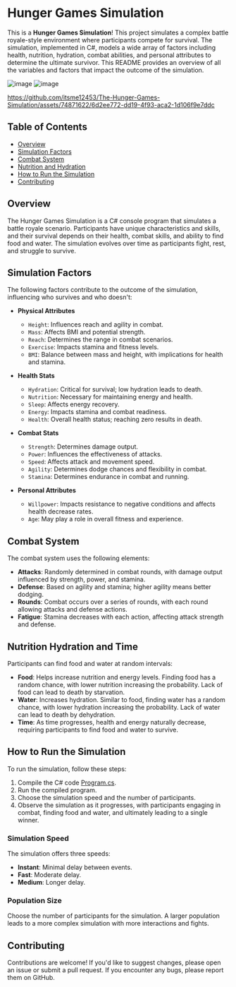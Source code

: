 # Hunger Games Simulation

This is a **Hunger Games Simulation**! This project simulates a complex battle royale-style environment where participants compete for survival. The simulation, implemented in C#, models a wide array of factors including health, nutrition, hydration, combat abilities, and personal attributes to determine the ultimate survivor. This README provides an overview of all the variables and factors that impact the outcome of the simulation.

![image](https://github.com/itsme12453/The-Hunger-Games-Simulation/assets/74871622/93f9b76b-1ef0-4d52-92dc-5d0346b4fe9c)
![image](https://github.com/itsme12453/The-Hunger-Games-Simulation/assets/74871622/b111e07f-bcf2-4277-aae2-83ac4f210486)



https://github.com/itsme12453/The-Hunger-Games-Simulation/assets/74871622/6d2ee772-dd19-4f93-aca2-1d106f9e7ddc



## Table of Contents
- [Overview](#overview)
- [Simulation Factors](#simulation-factors)
- [Combat System](#combat-system)
- [Nutrition and Hydration](#nutrition-hydration-and-time)
- [How to Run the Simulation](#how-to-run-the-simulation)
- [Contributing](#contributing)

## Overview
The Hunger Games Simulation is a C# console program that simulates a battle royale scenario. Participants have unique characteristics and skills, and their survival depends on their health, combat skills, and ability to find food and water. The simulation evolves over time as participants fight, rest, and struggle to survive.

## Simulation Factors
The following factors contribute to the outcome of the simulation, influencing who survives and who doesn't:

- **Physical Attributes**
  - `Height`: Influences reach and agility in combat.
  - `Mass`: Affects BMI and potential strength.
  - `Reach`: Determines the range in combat scenarios.
  - `Exercise`: Impacts stamina and fitness levels.
  - `BMI`: Balance between mass and height, with implications for health and stamina.

- **Health Stats**
  - `Hydration`: Critical for survival; low hydration leads to death.
  - `Nutrition`: Necessary for maintaining energy and health.
  - `Sleep`: Affects energy recovery.
  - `Energy`: Impacts stamina and combat readiness.
  - `Health`: Overall health status; reaching zero results in death.

- **Combat Stats**
  - `Strength`: Determines damage output.
  - `Power`: Influences the effectiveness of attacks.
  - `Speed`: Affects attack and movement speed.
  - `Agility`: Determines dodge chances and flexibility in combat.
  - `Stamina`: Determines endurance in combat and running.

- **Personal Attributes**
  - `Willpower`: Impacts resistance to negative conditions and affects health decrease rates.
  - `Age`: May play a role in overall fitness and experience.

## Combat System
The combat system uses the following elements:

- **Attacks**: Randomly determined in combat rounds, with damage output influenced by strength, power, and stamina.
- **Defense**: Based on agility and stamina; higher agility means better dodging.
- **Rounds**: Combat occurs over a series of rounds, with each round allowing attacks and defense actions.
- **Fatigue**: Stamina decreases with each action, affecting attack strength and defense.


## Nutrition Hydration and Time
Participants can find food and water at random intervals:

- **Food**: Helps increase nutrition and energy levels. Finding food has a random chance, with lower nutrition increasing the probability. Lack of food can lead to death by starvation.
- **Water**: Increases hydration. Similar to food, finding water has a random chance, with lower hydration increasing the probability. Lack of water can lead to death by dehydration.
- **Time**: As time progresses, health and energy naturally decrease, requiring participants to find food and water to survive.

## How to Run the Simulation
To run the simulation, follow these steps:
1. Compile the C# code [Program.cs](https://github.com/itsme12453/The-Hunger-Games-Simulation/blob/main/simulation/simulation/Program.cs).
2. Run the compiled program.
3. Choose the simulation speed and the number of participants.
4. Observe the simulation as it progresses, with participants engaging in combat, finding food and water, and ultimately leading to a single winner.

### Simulation Speed
The simulation offers three speeds:
- **Instant**: Minimal delay between events.
- **Fast**: Moderate delay.
- **Medium**: Longer delay.

### Population Size
Choose the number of participants for the simulation. A larger population leads to a more complex simulation with more interactions and fights.

## Contributing
Contributions are welcome! If you'd like to suggest changes, please open an issue or submit a pull request. If you encounter any bugs, please report them on GitHub.
